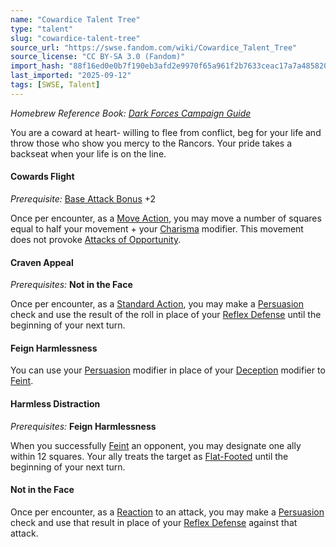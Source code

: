 ```yaml
---
name: "Cowardice Talent Tree"
type: "talent"
slug: "cowardice-talent-tree"
source_url: "https://swse.fandom.com/wiki/Cowardice_Talent_Tree"
source_license: "CC BY-SA 3.0 (Fandom)"
import_hash: "88f16ed0e0b7f190eb3afd2e9970f65a961f2b7633ceac17a7a485820cda7a0a"
last_imported: "2025-09-12"
tags: [SWSE, Talent]
---
```

*Homebrew Reference Book: [Dark Forces Campaign Guide](https://swse.fandom.com/wiki/Dark_Forces_Campaign_Guide)*

You are a coward at heart- willing to flee from conflict, beg for your life and throw those who show you mercy to the Rancors. Your pride takes a backseat when your life is on the line. 
#### **Cowards Flight**
*Prerequisite:* [Base Attack Bonus](https://swse.fandom.com/wiki/Base_Attack_Bonus) +2

Once per encounter, as a [Move Action](https://swse.fandom.com/wiki/Move_Action), you may move a number of squares equal to half your movement + your [Charisma](https://swse.fandom.com/wiki/Charisma) modifier. This movement does not provoke [Attacks of Opportunity](https://swse.fandom.com/wiki/Attacks_of_Opportunity).

#### **Craven Appeal**
*Prerequisites:* **Not in the Face**

Once per encounter, as a [Standard Action](https://swse.fandom.com/wiki/Standard_Action), you may make a [Persuasion](https://swse.fandom.com/wiki/Persuasion) check and use the result of the roll in place of your [Reflex Defense](https://swse.fandom.com/wiki/Reflex_Defense) until the beginning of your next turn.

#### **Feign Harmlessness**
You can use your [Persuasion](https://swse.fandom.com/wiki/Persuasion) modifier in place of your [Deception](https://swse.fandom.com/wiki/Deception) modifier to [Feint](https://swse.fandom.com/wiki/Feint).

#### **Harmless Distraction**
*Prerequisites:* **Feign Harmlessness**

When you successfully [Feint](https://swse.fandom.com/wiki/Feint) an opponent, you may designate one ally within 12 squares. Your ally treats the target as [Flat-Footed](https://swse.fandom.com/wiki/Flat-Footed) until the beginning of your next turn.

#### **Not in the Face**
Once per encounter, as a [Reaction](https://swse.fandom.com/wiki/Reaction) to an attack, you may make a [Persuasion](https://swse.fandom.com/wiki/Persuasion) check and use that result in place of your [Reflex Defense](https://swse.fandom.com/wiki/Reflex_Defense) against that attack.